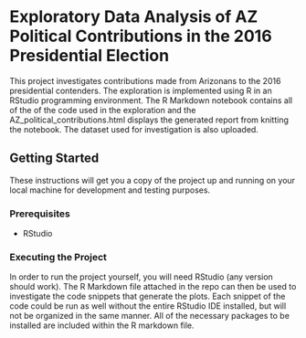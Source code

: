 # Exploratory Data Analysis of AZ Political Contributions in the 2016 Presidential Election

This project investigates contributions made from Arizonans to the 2016 presidential contenders.  The exploration is implemented using R in an RStudio programming environment.  The R Markdown notebook contains all of the of the code used in the exploration and the AZ_political_contributions.html displays the generated report from knitting the notebook.  The dataset used for investigation is also uploaded. 

## Getting Started

These instructions will get you a copy of the project up and running on your local machine for development and testing purposes.

### Prerequisites

* RStudio


### Executing the Project

In order to run the project yourself, you will need RStudio (any version should work).  The R Markdown file attached in the repo can then be used to investigate the code snippets that generate the plots.  Each snippet of the code could be run as well without the entire RStudio IDE installed, but will not be organized in the same manner.  All of the necessary packages to be installed are included within the R markdown file. 



